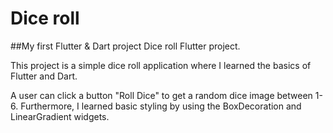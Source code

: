 # Dice roll

##My first Flutter & Dart project
Dice roll Flutter project.

This project is a simple dice roll application where I learned the basics of Flutter and Dart.

A user can click a button "Roll Dice" to get a random dice image between 1-6.
Furthermore, I learned basic styling by using the BoxDecoration and LinearGradient widgets.


